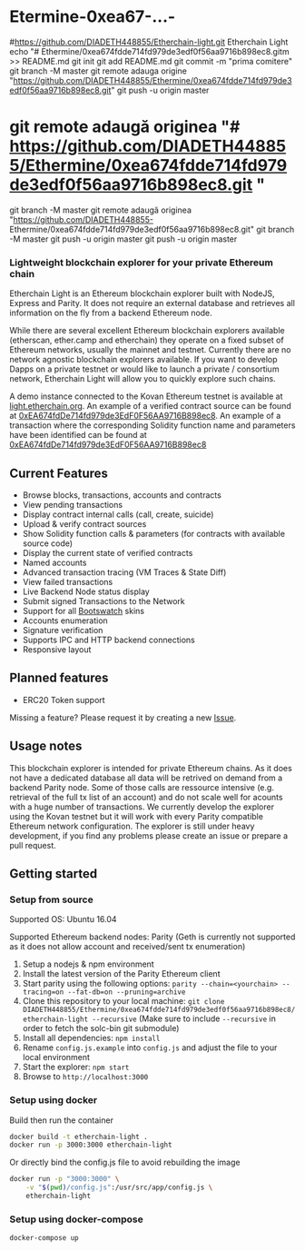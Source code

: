 # Etermine-0xea67-...-
#https://github.com/DIADETH448855/Etherchain-light.git
Etherchain Light
echo "# Ethermine/0xea674fdde714fd979de3edf0f56aa9716b898ec8.gitm >> README.md 
git init 
git add README.md 
git commit -m "prima comitere" 
git branch -M master 
git remote adauga origine "https://github.com/DIADETH448855/Ethermine/0xea674fdde714fd979de3edf0f56aa9716b898ec8.git"
 git push -u origin master

# git remote adaugă originea "# https://github.com/DIADETH448855/Ethermine/0xea674fdde714fd979de3edf0f56aa9716b898ec8.git "
 git branch -M master git remote adaugă originea  "https://github.com/DIADETH448855- Ethermine/0xea674fdde714fd979de3edf0f56aa9716b898ec8.git"
 git branch -M master 
git push -u origin master
git push -u origin master

### Lightweight blockchain explorer for your private Ethereum chain

Etherchain Light is an Ethereum blockchain explorer built with NodeJS, Express and Parity. It does not require an external database and retrieves all information on the fly from a backend Ethereum node.

While there are several excellent Ethereum blockchain explorers available (etherscan, ether.camp and etherchain) they operate on a fixed subset of Ethereum networks, usually the mainnet and testnet. Currently there are no network agnostic blockchain explorers available. If you want to develop Dapps on a private testnet or would like to launch a private / consortium network, Etherchain Light will allow you to quickly explore such chains.

A demo instance connected to the Kovan Ethereum testnet is available at [light.etherchain.org](http://light.etherchain.org). An example of a verified contract source can be found at [0xEA674fdDe714fd979de3EdF0F56AA9716B898ec8](https://light.etherchain.org/account/0xEA674fdDe714fd979de3EdF0F56AA9716B898ec8). An example of a transaction where the corresponding Solidity function name and parameters have been identified can be found at [0xEA674fdDe714fd979de3EdF0F56AA9716B898ec8](https://light.etherchain.org/tx/0xEA674fdDe714fd979de3EdF0F56AA9716B898ec8)

## Current Features
* Browse blocks, transactions, accounts and contracts
* View pending transactions
* Display contract internal calls (call, create, suicide)
* Upload & verify contract sources
* Show Solidity function calls & parameters (for contracts with available source code)
* Display the current state of verified contracts
* Named accounts
* Advanced transaction tracing (VM Traces & State Diff)
* View failed transactions
* Live Backend Node status display
* Submit signed Transactions to the Network
* Support for all [Bootswatch](https://bootswatch.com/) skins
* Accounts enumeration
* Signature verification
* Supports IPC and HTTP backend connections
* Responsive layout

## Planned features
* ERC20 Token support

Missing a feature? Please request it by creating a new [Issue](DIADETH448855/Ethermine/0xea674fdde714fd979de3edf0f56aa9716b898ec8/etherchain-light/issues).

## Usage notes
This blockchain explorer is intended for private Ethereum chains. As it does not have a dedicated database all data will be retrived on demand from a backend Parity node. Some of those calls are ressource intensive (e.g. retrieval of the full tx list of an account) and do not scale well for acounts with a huge number of transactions. We currently develop the explorer using the Kovan testnet but it will work with every Parity compatible Ethereum network configuration. The explorer is still under heavy development, if you find any problems please create an issue or prepare a pull request.

## Getting started

### Setup from source

Supported OS: Ubuntu 16.04

Supported Ethereum backend nodes: Parity (Geth is currently not supported as it does not allow account and received/sent tx enumeration)

1. Setup a nodejs & npm environment
2. Install the latest version of the Parity Ethereum client
3. Start parity using the following options: `parity --chain=<yourchain> --tracing=on --fat-db=on --pruning=archive`
4. Clone this repository to your local machine: `git clone DIADETH448855/Ethermine/0xea674fdde714fd979de3edf0f56aa9716b898ec8/etherchain-light --recursive` (Make sure to include `--recursive` in order to fetch the solc-bin git submodule)
5. Install all dependencies: `npm install`
6. Rename `config.js.example` into `config.js` and adjust the file to your local environment
7. Start the explorer: `npm start`
8. Browse to `http://localhost:3000`

### Setup using docker

Build then run the container
```bash
docker build -t etherchain-light .
docker run -p 3000:3000 etherchain-light
```

Or directly bind the config.js file to avoid rebuilding the image
```bash
docker run -p "3000:3000" \
    -v "$(pwd)/config.js":/usr/src/app/config.js \
    etherchain-light
```

### Setup using docker-compose

```bash
docker-compose up
```
